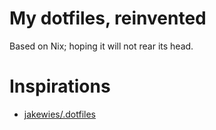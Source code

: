 # My dotfiles, reinvented

Based on Nix; hoping it will not rear its head.

# Inspirations 

- [jakewies/.dotfiles](https://github.com/jakewies/.dotfiles/blob/main/install.sh)
